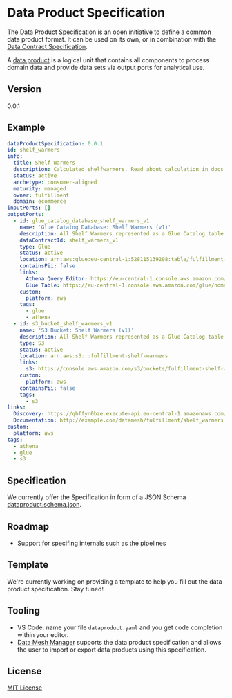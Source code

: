 # Data Product Specification

The Data Product Specification is an open initiative to define a common data product format.
It can be used on its own, or in combination with the [Data Contract Specification](https://datacontract.com).

A [data product](https://www.datamesh-manager.com/learn/what-is-a-data-product) is a logical unit that contains all components to process domain data and provide data sets via output ports for analytical use.

Version
---

0.0.1

Example
---

```yaml
dataProductSpecification: 0.0.1
id: shelf_warmers
info:
  title: Shelf Warmers
  description: Calculated shelfwarmers. Read about calculation in docs.
  status: active
  archetype: consumer-aligned
  maturity: managed
  owner: fulfillment
  domain: ecommerce
inputPorts: []
outputPorts:
  - id: glue_catalog_database_shelf_warmers_v1
    name: 'Glue Catalog Database: Shelf Warmers (v1)'
    description: All Shelf Warmers represented as a Glue Catalog table
    dataContractId: shelf_warmers_v1
    type: Glue
    status: active
    location: arn:aws:glue:eu-central-1:528115139298:table/fulfillment-shelf-warmers/shelf_warmers
    containsPii: false
    links:
      Athena Query Editor: https://eu-central-1.console.aws.amazon.com/athena/home?region=eu-central-1#/query-editor
      Glue Table: https://eu-central-1.console.aws.amazon.com/glue/home?region=eu-central-1#/v2/data-catalog/tables/view/fulfillment_shelf_warmers?database=fulfillment-shelf-warmers&catalogId=528115139298
    custom:
      platform: aws
    tags:
      - glue
      - athena
  - id: s3_bucket_shelf_warmers_v1
    name: 'S3 Bucket: Shelf Warmers (v1)'
    description: All Shelf Warmers represented as a Glue Catalog table
    type: S3
    status: active
    location: arn:aws:s3:::fulfillment-shelf-warmers
    links:
      s3: https://console.aws.amazon.com/s3/buckets/fulfillment-shelf-warmers?region=eu-central-1&prefix=output/data/
    custom:
      platform: aws
    containsPii: false
    tags:
      - s3
links:
  Discovery: https://qbffyn0bze.execute-api.eu-central-1.amazonaws.com/prod
  Documentation: http://example.com/datamesh/fulfillment/shelf_warmers
custom:
  platform: aws
tags:
  - athena
  - glue
  - s3
```

Specification
---
We currently offer the Specification in form of a JSON Schema [dataproduct.schema.json](https://dataproduct-specification.com/dataproduct.schema.json).

Roadmap
---
- Support for specifing internals such as the pipelines

Template
---
We're currently working on providing a template to help you fill out the data product specification. Stay tuned!

Tooling
---
- VS Code: name your file `dataproduct.yaml` and you get code completion within your editor.
- [Data Mesh Manager](https://www.datamesh-manager.com/) supports the data product specification and allows the user to import or export data products using this specification.

License
---
[MIT License](LICENSE)
